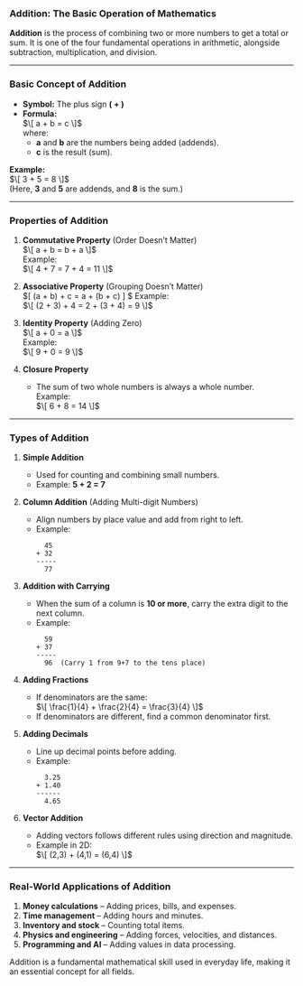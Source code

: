 ### **Addition: The Basic Operation of Mathematics**  

**Addition** is the process of combining two or more numbers to get a total or sum. It is one of the four fundamental operations in arithmetic, alongside subtraction, multiplication, and division.  

---

### **Basic Concept of Addition**  
- **Symbol:** The plus sign **( + )**  
- **Formula:**  
  $\[
  a + b = c
  \]$  
  where:  
  - **a** and **b** are the numbers being added (addends).  
  - **c** is the result (sum).  

**Example:**  
$\[
3 + 5 = 8
\]$  
(Here, **3** and **5** are addends, and **8** is the sum.)  

---

### **Properties of Addition**  

1. **Commutative Property** (Order Doesn’t Matter)  
   $\[
   a + b = b + a
   \]$  
   Example:  
   $\[
   4 + 7 = 7 + 4 = 11
   \]$ 

2. **Associative Property** (Grouping Doesn’t Matter)  
 $\[
   (a + b) + c = a + (b + c)
   \] $ 
   Example:  
   $\[
   (2 + 3) + 4 = 2 + (3 + 4) = 9
   \]$  

3. **Identity Property** (Adding Zero)  
   $\[
   a + 0 = a
   \]$  
   Example:  
   $\[
   9 + 0 = 9
   \]$  

4. **Closure Property**  
   - The sum of two whole numbers is always a whole number.  
   Example:  
   $\[
   6 + 8 = 14
   \]$  

---

### **Types of Addition**  

1. **Simple Addition**  
   - Used for counting and combining small numbers.  
   - Example: **5 + 2 = 7**  

2. **Column Addition** (Adding Multi-digit Numbers)  
   - Align numbers by place value and add from right to left.  
   - Example:  
     ```
       45
     + 32
     -----
       77
     ```

3. **Addition with Carrying**  
   - When the sum of a column is **10 or more**, carry the extra digit to the next column.  
   - Example:  
     ```
       59
     + 37
     -----
       96  (Carry 1 from 9+7 to the tens place)
     ```

4. **Adding Fractions**  
   - If denominators are the same:  
     $\[
     \frac{1}{4} + \frac{2}{4} = \frac{3}{4}
     \]$  
   - If denominators are different, find a common denominator first.  

5. **Adding Decimals**  
   - Line up decimal points before adding.  
   - Example:  
     ```
       3.25
     + 1.40
     ------
       4.65
     ```

6. **Vector Addition**  
   - Adding vectors follows different rules using direction and magnitude.  
   - Example in 2D:  
     $\[
     (2,3) + (4,1) = (6,4)
     \]$  

---

### **Real-World Applications of Addition**  

1. **Money calculations** – Adding prices, bills, and expenses.  
2. **Time management** – Adding hours and minutes.  
3. **Inventory and stock** – Counting total items.  
4. **Physics and engineering** – Adding forces, velocities, and distances.  
5. **Programming and AI** – Adding values in data processing.  

Addition is a fundamental mathematical skill used in everyday life, making it an essential concept for all fields.
